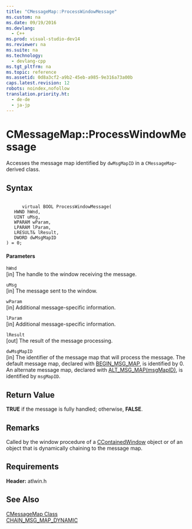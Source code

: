 ```yaml
---
title: "CMessageMap::ProcessWindowMessage"
ms.custom: na
ms.date: 09/19/2016
ms.devlang: 
  - C++
ms.prod: visual-studio-dev14
ms.reviewer: na
ms.suite: na
ms.technology: 
  - devlang-cpp
ms.tgt_pltfrm: na
ms.topic: reference
ms.assetid: 0d8a3cf2-a9b2-45eb-a985-9e316a73a00b
caps.latest.revision: 12
robots: noindex,nofollow
translation.priority.ht: 
  - de-de
  - ja-jp
---
```

# CMessageMap::ProcessWindowMessage
Accesses the message map identified by `dwMsgMapID` in a `CMessageMap`-derived class.  
  
## Syntax  
  
```  
  
      virtual BOOL ProcessWindowMessage(  
   HWND hWnd,  
   UINT uMsg,  
   WPARAM wParam,  
   LPARAM lParam,  
   LRESULT& lResult,  
   DWORD dwMsgMapID   
) = 0;  
```  
  
#### Parameters  
 `hWnd`  
 [in] The handle to the window receiving the message.  
  
 `uMsg`  
 [in] The message sent to the window.  
  
 `wParam`  
 [in] Additional message-specific information.  
  
 `lParam`  
 [in] Additional message-specific information.  
  
 `lResult`  
 [out] The result of the message processing.  
  
 `dwMsgMapID`  
 [in] The identifier of the message map that will process the message. The default message map, declared with [BEGIN_MSG_MAP](../vs140/BEGIN_MSG_MAP.md), is identified by 0. An alternate message map, declared with [ALT_MSG_MAP(msgMapID)](../vs140/ALT_MSG_MAP.md), is identified by `msgMapID`.  
  
## Return Value  
 **TRUE** if the message is fully handled; otherwise, **FALSE**.  
  
## Remarks  
 Called by the window procedure of a [CContainedWindow](../vs140/CContainedWindowT-Class.md) object or of an object that is dynamically chaining to the message map.  
  
## Requirements  
 **Header:** atlwin.h  
  
## See Also  
 [CMessageMap Class](../vs140/CMessageMap-Class.md)   
 [CHAIN_MSG_MAP_DYNAMIC](../vs140/CHAIN_MSG_MAP_DYNAMIC.md)